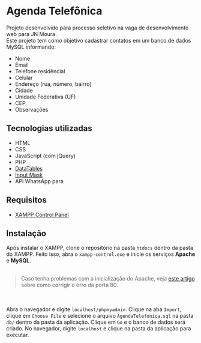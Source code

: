 # Agenda Telefônica
Projeto desenvolvido para processo seletivo na vaga de desenvolvimento web para JN Moura.<br>
Este projeto tem como objetivo cadastrar contatos em um banco de dados MySQL informando:
- Nome
- Email
- Telefone residêncial
- Celular
- Endereço (rua, número, bairro)
- Cidade
- Unidade Federativa (UF)
- CEP
- Observações

## Tecnologias utilizadas
- HTML
- CSS
- JavaScript (com jQuery)
- PHP
- [DataTables](https://datatables.net/)
- [Input Mask](https://github.com/RobinHerbots/Inputmask)
- API WhatsApp para 

## Requisitos
- [XAMPP Control Panel](https://www.apachefriends.org/index.html)

## Instalação
Após instalar o XAMPP, clone o repositório na pasta `htdocs` dentro da pasta do XAMPP. Feito isso, 
abra o `xampp-control.exe` e inicie os serviços **Apache** e **MySQL**.
<br><br>
> Caso tenha problemas com a inicialização do Apache, veja [este artigo](https://terminaldeinformacao.com/2018/12/12/como-resolver-problema-da-porta-80-ao-subir-apache-xampp-windows-10/) 
> sobre como corrigir o erro da porta 80.

<br><br>
Abra o navegador e digite `localhost/phpmyadmin`. Clique na aba `Import`, clique em `Choose File` e selecione o arquivo `AgendaTelefonica.sql` 
na pasta `db/` dentro da pasta da aplicação. Clique em `Go` e o banco de dados será criado. No navegador, digite `localhost` e clique na pasta da aplicação para executar.
